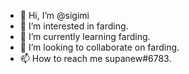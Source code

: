 - 👋 Hi, I’m @sigimi
- 👀 I’m interested in farding.
- 🌱 I’m currently learning farding.
- 💞️ I’m looking to collaborate on farding.
- 📫 How to reach me supanew#6783.

<!---
sigimi/sigimi is a ✨ special ✨ repository because its `README.md` (this file) appears on your GitHub profile.
You can click the Preview link to take a look at your changes.
--->
